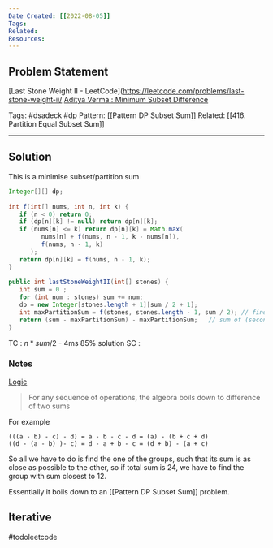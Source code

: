 ```yaml
---
Date Created: [[2022-08-05]]
Tags: 
Related: 
Resources: 
---
```


## Problem Statement
[Last Stone Weight II - LeetCode](https://leetcode.com/problems/last-stone-weight-ii/
[Aditya Verma : Minimum Subset Difference](https://youtu.be/-GtpxG6l_Mc?list=PL_z_8CaSLPWekqhdCPmFohncHwz8TY2Go)

Tags:  #dsadeck  #dp 
Pattern: [[Pattern DP Subset Sum]] 
Related: [[416. Partition Equal Subset Sum]]

---

## Solution
This is a minimise subset/partition sum

``` java
Integer[][] dp;  
  
int f(int[] nums, int n, int k) {  
   if (n < 0) return 0;  
   if (dp[n][k] != null) return dp[n][k];  
   if (nums[n] <= k) return dp[n][k] = Math.max(  
         nums[n] + f(nums, n - 1, k - nums[n]),  
         f(nums, n - 1, k)  
      );  
   return dp[n][k] = f(nums, n - 1, k);  
}  
  
public int lastStoneWeightII(int[] stones) {  
   int sum = 0 ;  
   for (int num : stones) sum += num;  
   dp = new Integer[stones.length + 1][sum / 2 + 1];  
   int maxPartitionSum = f(stones, stones.length - 1, sum / 2); // find partition w sum <= sum/2  
   return (sum - maxPartitionSum) - maxPartitionSum;   // sum of (second partition - first partition)  
}
```
TC : $n * sum/2$ - 4ms 85% solution
SC : 

### Notes
[Logic](https://leetcode.com/problems/last-stone-weight-ii/discuss/294888/JavaC++Python-Easy-Knapsacks-DP/918974)
> For any sequence of operations, the algebra boils down to difference of two sums

For example
```
(((a - b) - c) - d) = a - b - c - d = (a) - (b + c + d)  
((d - (a - b) )- c) = d - a + b - c = (d + b) - (a + c)
```

So all we have to do is find the one of the groups, such that its sum is as close as possible to the other, so if total sum is 24, we have to find the group with sum closest to 12.

Essentially it boils down to an [[Pattern DP Subset Sum]] problem.

## Iterative
#todoleetcode 
